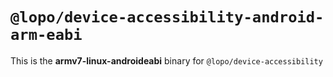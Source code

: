 # `@lopo/device-accessibility-android-arm-eabi`

This is the **armv7-linux-androideabi** binary for `@lopo/device-accessibility`
